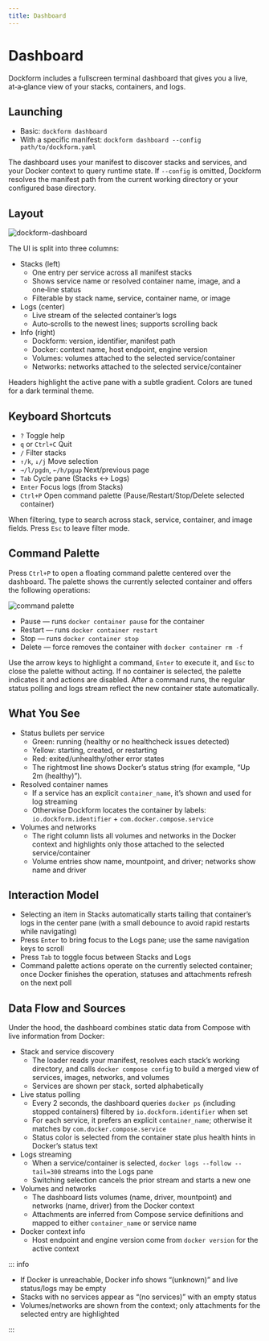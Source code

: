 ```yaml
---
title: Dashboard
---
```


# Dashboard

Dockform includes a fullscreen terminal dashboard that gives you a live, at‑a‑glance view of your stacks, containers, and logs.

## Launching

- Basic: `dockform dashboard`
- With a specific manifest: `dockform dashboard --config path/to/dockform.yaml`

The dashboard uses your manifest to discover stacks and services, and your Docker context to query runtime state. If `--config` is omitted, Dockform resolves the manifest path from the current working directory or your configured base directory.

## Layout

![dockform-dashboard](/img/dashboard.png)

The UI is split into three columns:

- Stacks (left)
  - One entry per service across all manifest stacks
  - Shows service name or resolved container name, image, and a one‑line status
  - Filterable by stack name, service, container name, or image
- Logs (center)
  - Live stream of the selected container’s logs
  - Auto‑scrolls to the newest lines; supports scrolling back
- Info (right)
  - Dockform: version, identifier, manifest path
  - Docker: context name, host endpoint, engine version
  - Volumes: volumes attached to the selected service/container
  - Networks: networks attached to the selected service/container

Headers highlight the active pane with a subtle gradient. Colors are tuned for a dark terminal theme.

## Keyboard Shortcuts

- `?` Toggle help
- `q` or `Ctrl+C` Quit
- `/` Filter stacks
- `↑/k`, `↓/j` Move selection
- `→/l/pgdn`, `←/h/pgup` Next/previous page
- `Tab` Cycle pane (Stacks ↔ Logs)
- `Enter` Focus logs (from Stacks)
- `Ctrl+P` Open command palette (Pause/Restart/Stop/Delete selected container)

When filtering, type to search across stack, service, container, and image fields. Press `Esc` to leave filter mode.

## Command Palette

Press `Ctrl+P` to open a floating command palette centered over the dashboard. The palette shows the currently selected container and offers the following operations:

![command palette](/img/commands.png)

- Pause — runs `docker container pause` for the container
- Restart — runs `docker container restart`
- Stop — runs `docker container stop`
- Delete — force removes the container with `docker container rm -f`

Use the arrow keys to highlight a command, `Enter` to execute it, and `Esc` to close the palette without acting. If no container is selected, the palette indicates it and actions are disabled. After a command runs, the regular status polling and logs stream reflect the new container state automatically.

## What You See

- Status bullets per service
  - Green: running (healthy or no healthcheck issues detected)
  - Yellow: starting, created, or restarting
  - Red: exited/unhealthy/other error states
  - The rightmost line shows Docker’s status string (for example, “Up 2m (healthy)”).
- Resolved container names
  - If a service has an explicit `container_name`, it’s shown and used for log streaming
  - Otherwise Dockform locates the container by labels: `io.dockform.identifier` + `com.docker.compose.service`
- Volumes and networks
  - The right column lists all volumes and networks in the Docker context and highlights only those attached to the selected service/container
  - Volume entries show name, mountpoint, and driver; networks show name and driver

## Interaction Model

- Selecting an item in Stacks automatically starts tailing that container’s logs in the center pane (with a small debounce to avoid rapid restarts while navigating)
- Press `Enter` to bring focus to the Logs pane; use the same navigation keys to scroll
- Press `Tab` to toggle focus between Stacks and Logs
- Command palette actions operate on the currently selected container; once Docker finishes the operation, statuses and attachments refresh on the next poll

## Data Flow and Sources

Under the hood, the dashboard combines static data from Compose with live information from Docker:

- Stack and service discovery
  - The loader reads your manifest, resolves each stack’s working directory, and calls `docker compose config` to build a merged view of services, images, networks, and volumes
  - Services are shown per stack, sorted alphabetically
- Live status polling
  - Every 2 seconds, the dashboard queries `docker ps` (including stopped containers) filtered by `io.dockform.identifier` when set
  - For each service, it prefers an explicit `container_name`; otherwise it matches by `com.docker.compose.service`
  - Status color is selected from the container state plus health hints in Docker’s status text
- Logs streaming
  - When a service/container is selected, `docker logs --follow --tail=300` streams into the Logs pane
  - Switching selection cancels the prior stream and starts a new one
- Volumes and networks
  - The dashboard lists volumes (name, driver, mountpoint) and networks (name, driver) from the Docker context
  - Attachments are inferred from Compose service definitions and mapped to either `container_name` or service name
- Docker context info
  - Host endpoint and engine version come from `docker version` for the active context

::: info

- If Docker is unreachable, Docker info shows “(unknown)” and live status/logs may be empty
- Stacks with no services appear as “(no services)” with an empty status
- Volumes/networks are shown from the context; only attachments for the selected entry are highlighted

::: 
